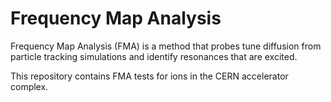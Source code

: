 # Frequency Map Analysis

Frequency Map Analysis (FMA) is a method that probes tune diffusion from particle tracking simulations and identify resonances that are excited.  

This repository contains FMA tests for ions in the CERN accelerator complex. 

